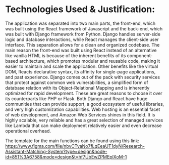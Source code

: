 # Technologies Used & Justification: #
The application was separated into two main parts, the front-end, which was built using the React framework of Javascript and the back-end, which was built with Django framework from Python. Django handles server-side logic and database interactions, while React manages the client-side user interface. This separation allows for a clean and organized codebase.
The main reason the front-end was built using React instead of an alternative like vanilla HTML is because of the  inherent benefits of its component-based architecture, which promotes modular and reusable code, making it easier to maintain and scale the application. Other benefits like the virtual DOM, Reacts declarative syntax, its affinity for single-page applications, and past experience.
Django comes out of the pack with security services that protect against common web vulnerabilities, a simplified form of database relation with its Object-Relational Mapping and is inherently optimized for rapid development. These are great reasons to choose it over its counterparts like PHP or Flask.
Both Django and React have huge communities that can provide support, a good ecosystem of useful libraries, and very high customization capabilities.
Web hosting is an essential facet of web development, and Amazon Web Services shines in this field. It is highly scalable, very reliable and has a great selection of managed services like Lambda that can make deployment relatively easier and even decrease operational overhead.

The template for the main functions can be found using this link: https://www.figma.com/file/nbvCTvaNo7fLqEeaUT1dyN/Research-Assistant-Matching-System?type=design&node-id=851%3A6758&mode=design&t=hf7UbEwZPMEplXoM-1 
